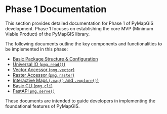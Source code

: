 # Phase 1 Documentation

This section provides detailed documentation for Phase 1 of PyMapGIS development. Phase 1 focuses on establishing the core MVP (Minimum Viable Product) of the PyMapGIS library.

The following documents outline the key components and functionalities to be implemented in this phase:

*   [Basic Package Structure & Configuration](./01_basic_package_structure_and_configuration.md)
*   [Universal IO (`pmg.read()`)](./02_universal_io.md)
*   [Vector Accessor (`pmg.vector`)](./03_vector_accessor.md)
*   [Raster Accessor (`pmg.raster`)](./04_raster_accessor.md)
*   [Interactive Maps (`.map()` and `.explore()`)](./05_interactive_maps.md)
*   [Basic CLI (`pmg.cli`)](./06_basic_cli.md)
*   [FastAPI `pmg.serve()`](./07_fastapi_serve.md)

These documents are intended to guide developers in implementing the foundational features of PyMapGIS.
